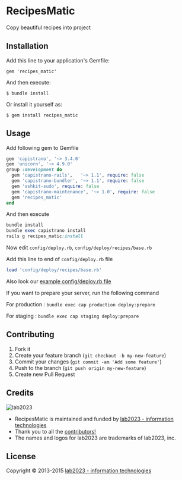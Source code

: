 # RecipesMatic

Copy beautiful recipes into project

## Installation

Add this line to your application's Gemfile:

    gem 'recipes_matic'

And then execute:

    $ bundle install

Or install it yourself as:

    $ gem install recipes_matic

## Usage

Add following gem to Gemfile

```ruby
gem 'capistrano', '~> 3.4.0'
gem 'unicorn', '~> 4.9.0'
group :development do
  gem 'capistrano-rails',   '~> 1.1', require: false
  gem 'capistrano-bundler', '~> 1.1', require: false
  gem 'sshkit-sudo', require: false
  gem 'capistrano-maintenance', '~> 1.0', require: false
  gem 'recipes_matic'
end
```

And then execute

```ruby
bundle install
bundle exec capistrano install
rails g recipes_matic:install
```

Now edit `config/deploy.rb`, `config/deploy/recipes/base.rb`

Add this line to end of `config/deploy.rb` file
```ruby 
load 'config/deploy/recipes/base.rb'
```
Also look our [example config/deploy.rb file](example_deploy.rb)

If you want to prepare your server, run the following command

For production :
`bundle exec cap production deploy:prepare`

For staging :
`bundle exec cap staging deploy:prepare`

## Contributing

1. Fork it
2. Create your feature branch (`git checkout -b my-new-feature`)
3. Commit your changes (`git commit -am 'Add some feature'`)
4. Push to the branch (`git push origin my-new-feature`)
5. Create new Pull Request

## Credits

![lab2023](http://lab2023.com/assets/images/named-logo.png)

- RecipesMatic is maintained and funded by [lab2023 - information technologies](http://lab2023.com/)
- Thank you to all the [contributors!](../../graphs/contributors)
- The names and logos for lab2023 are trademarks of lab2023, inc.

## License

Copyright © 2013-2015 [lab2023 - information technologies](http://lab2023.com)
